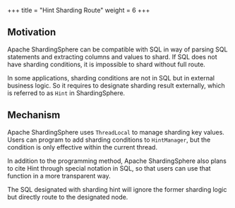 +++
title = "Hint Sharding Route"
weight = 6
+++

## Motivation

Apache ShardingSphere can be compatible with SQL in way of parsing SQL statements and extracting columns and values to shard. 
If SQL does not have sharding conditions, it is impossible to shard without full route.

In some applications, sharding conditions are not in SQL but in external business logic. 
So it requires to  designate sharding result externally, which is referred to as `Hint` in ShardingSphere.

## Mechanism

Apache ShardingSphere uses `ThreadLocal` to manage sharding key values. Users can program to add sharding conditions to `HintManager`, but the condition is only effective within the current thread.

In addition to the programming method, Apache ShardingSphere also plans to cite Hint through special notation in SQL, so that users can use that function in a more transparent way.

The SQL designated with sharding hint will ignore the former sharding logic but directly route to the designated node.

